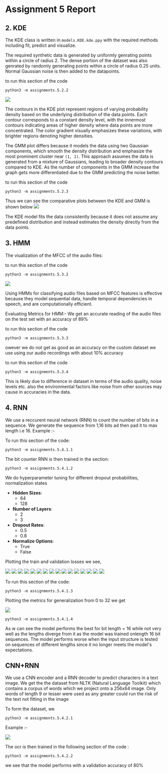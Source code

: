 # Assignment 5 Report


## 2. KDE 

The KDE class is written in `models.KDE.kde.ppy` with the required methods including fit, predict and visualize.

The required synthetic data is generated by uniformly genrating points within a circle of radius 2. The dense portion of the dataset was also genrated by randomly generating points within a circle of radius 0.25 units. Normal Gaussian noise is then added to the datapoints.

to run this section of the code

```console
python3 -m assignments.5.2.2
```
![](./figures/synthetic_data.png)


The contours in the KDE plot represent regions of varying probability density based on the underlying distribution of the data points. Each contour corresponds to a constant density level, with the innermost contours indicating areas of higher density where data points are more concentrated. The color gradient visually emphasizes these variations, with brighter regions denoting higher densities.

The GMM plot differs because it models the data using two Gaussian components, which smooth the density distribution and emphasize the most prominent cluster near `(1, 1)`. This approach assumes the data is generated from a mixture of Gaussians, leading to broader density contours compared to KDE. As the number of components in the GMM increase the graph gets more differentiated due to the GMM predicting the noise better.

to run this section of the code

```console
python3 -m assignments.5.2.3
```

Thus we can see the comparative plots between the KDE and GMM is shown below
![](./figures/comparison.png)


The KDE model fits the data consistently because it does not assume any predefined distribution and instead estimates the density directly from the data points.

## 3. HMM

The viualization of the MFCC of the audio files:

to run this section of the code

```console
python3 -m assignments.5.3.2
```

![](./figures/mfcc.png)

Using HMMs for classifying audio files based on MFCC features is effective because they model sequential data, handle temporal dependencies in speech, and are computationally efficient.

Evaluating Metrics for HMM:-
We get an accurate reading of the audio files on the test set with an accuracy of 89%

to run this section of the code

```console
python3 -m assignments.5.3.3
```

owever we do not get as good as an accuracy on the custom dataset we use using our audio recordings with about 10% accuracy

to run this section of the code

```console
python3 -m assignments.5.3.4
```

This is likely due to difference in dataset in terms of the audio quality, noise levels etc. also the environmental factors like noise from other sources may cause in accuracies in the data.




## 4. RNN
We use a reccurent neural network (RNN) to count the number of bits in a sequence. We generate the sequence from 1,16 bits ad then pad it to max length i.e 16.
Example :-

To run this section of the code:
```console
python3 -m assignments.5.4.1.1
```

The bit counter RNN is then trained in the section:
```console
python3 -m assignments.5.4.1.2
```

We do hyperparameter tuning for different dropout probabilities, normalization states

- **Hidden Sizes**:  
  - 64  
  - 128
- **Number of Layers**:  
  - 2  
  - 3  
- **Dropout Rates**:  
  - 0.5  
  - 0.8  
- **Normalize Options**:  
  - True  
  - False  

Plotting the train and validation losses we see,

![](./figures/LOSS_paramcomb_128_1_2_0.5_False.png)
![](./figures/LOSS_paramcomb_128_1_2_0.5_True.png)
![](./figures/LOSS_paramcomb_128_1_2_0.8_False.png)
![](./figures/LOSS_paramcomb_128_1_2_0.8_True.png)
![](./figures/LOSS_paramcomb_128_1_3_0.5_False.png)
![](./figures/LOSS_paramcomb_128_1_3_0.5_True.png)
![](./figures/LOSS_paramcomb_128_1_3_0.8_False.png)
![](./figures/LOSS_paramcomb_128_1_3_0.8_True.png)
![](./figures/LOSS_paramcomb_64_1_2_0.5_False.png)
![](./figures/LOSS_paramcomb_64_1_2_0.5_True.png)
![](./figures/LOSS_paramcomb_64_1_2_0.8_False.png)
![](./figures/LOSS_paramcomb_64_1_2_0.8_True.png)
![](./figures/LOSS_paramcomb_64_1_3_0.5_False.png)
![](./figures/LOSS_paramcomb_64_1_3_0.5_True.png)
![](./figures/LOSS_paramcomb_64_1_3_0.8_False.png)
![](./figures/LOSS_paramcomb_64_1_3_0.8_True.png)

To run this section of the code:
```console
python3 -m assignments.5.4.1.3
```

Plotting the metrics for generalization from 0 to 32 we get

![](./figures/MSEvsLen.png)

```console
python3 -m assignments.5.4.1.4
```

As w can see the model performs the best for bit length = 16 while not very well as the lengths diverge from it as the model was trained onlength 16 bit sequences. The model performs worse when the input structure is tested on sequences of different lengths since it no longer meets the model's expectations. 


## CNN+RNN
We use a CNN encoder and a RNN decoder to predict characters in a text image. We get the the dataset from NLTK (Natural Language Toolkit) which contains a corpus of words which we project onto a 256x64 image. Only words of length 9 or lesser were used as any greater could run the risk of the text not fitting in the image

To form the dataset, we 
```console
python3 -m assignments.5.4.2.1
```

Example :-

![](./figures/abacus.png)

The ocr is then trained in the following section of the code :
```console
python3 -m assignments.5.4.2.2
```
we see that the model performs with a validation accuracy of 80%
